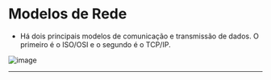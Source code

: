 # Modelos de Rede

* Há dois principais modelos de comunicação e transmissão de dados. O primeiro é o ISO/OSI e o segundo é o TCP/IP.

![image](https://github.com/AndreCoutinhom/networking_intro/assets/91290799/555f9603-bf6e-43cc-bda5-5124b1ca358c)

---
